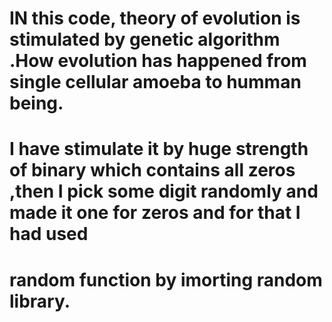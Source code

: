 # IN this code, theory of evolution is stimulated by genetic algorithm .How evolution has happened from single cellular amoeba to humman being.
# I have stimulate it by huge strength of binary which contains all zeros ,then  I pick some digit randomly and made it one for zeros and for that I had used 
# random function by imorting random library.
